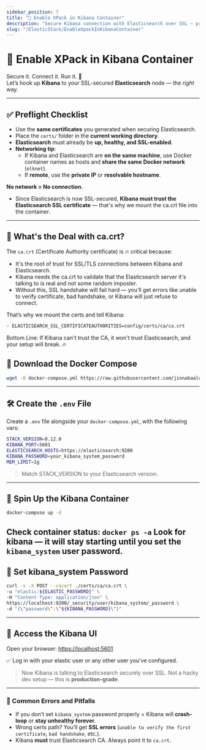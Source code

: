 ```yaml
---
sidebar_position: 7
title: "🐳 Enable XPack in Kibana Container"
description: "Secure Kibana connection with Elasticsearch over SSL — production-ready container setup"
slug: "/ElasticStack/EnableXpackInKibanaContainer"
---
```


# 🐳 Enable XPack in Kibana Container

Secure it. Connect it. Run it. 🚀  
Let’s hook up **Kibana** to your SSL-secured **Elasticsearch** node — the *right* way.

---

## ✅ Preflight Checklist

- Use the **same certificates** you generated when securing Elasticsearch.
- Place the `certs/` folder in the **current working directory**.
- **Elasticsearch** must already be **up, healthy, and SSL-enabled**.
- **Networking tip**:  
  - If Kibana and Elasticsearch are **on the same machine**, use Docker container names as hosts and **share the same Docker network** (`elknet`).
  - If **remote**, use the **private IP** or **resolvable hostname**.
  
**No network = No connection.**
- Since Elasticsearch is now SSL-secured, **Kibana must trust the Elasticsearch SSL certificate** — that's why we mount the ca.crt file into the container.
---
## 📜 What's the Deal with ca.crt?
The `ca.crt` (Certificate Authority certificate) is 🔥 critical because:
- It's the root of trust for SSL/TLS connections between Kibana and Elasticsearch.
- Kibana needs the ca.crt to validate that the Elasticsearch server it's talking to is real and not some random imposter.
- Without this, SSL handshake will fail hard — you’ll get errors like unable to verify certificate, bad handshake, or Kibana will just refuse to connect.

That’s why we mount the certs and tell Kibana:

```bash
- ELASTICSEARCH_SSL_CERTIFICATEAUTHORITIES=config/certs/ca/ca.crt
```
Bottom Line:
If Kibana can't trust the CA, it won't trust Elasticsearch, and your setup will break. 🔥

## 🐳 Download the Docker Compose

```bash
wget -O docker-compose.yml https://raw.githubusercontent.com/jinnabaalu/ELKOperations/refs/heads/main/kibana/xpack-docker-compose.yml
```
---
## 🛠️ Create the `.env` File
Create a `.env` file alongside your `docker-compose.yml`, with the following vars:

```bash
STACK_VERSION=8.12.0
KIBANA_PORT=5601
ELASTICSEARCH_HOSTS=https://elasticsearch:9200
KIBANA_PASSWORD=your_kibana_system_password
MEM_LIMIT=1g
```
> Match STACK_VERSION to your Elasticsearch version.
---
## 🚀 Spin Up the Kibana Container
```bash
docker-compose up -d
```
Check container status: `docker ps -a`
Look for **kibana** — it will stay starting until you set the `kibana_system` user password.
---
## 🔐 Set kibana_system Password 

```bash
curl -s -X POST --cacert ./certs/ca/ca.crt \
-u "elastic:${ELASTIC_PASSWORD}" \
-H "Content-Type: application/json" \
https://localhost:9200/_security/user/kibana_system/_password \
-d "{\"password\":\"${KIBANA_PASSWORD}\"}"
```
---

## 🎯 Access the Kibana UI
Open your browser: [https://localhost:5601](https://localhost:5601)

✅ Log in with your elastic user or any other user you've configured.

> Now Kibana is talking to Elasticsearch securely over SSL.
> Not a hacky dev setup — this is **production-grade**.
---

### 🚨 Common Errors and Pitfalls

- If you don’t set `kibana_system` password properly = Kibana will **crash-loop** or **stay unhealthy forever**.
- Wrong certs path? You’ll get **SSL errors** (`unable to verify the first certificate`, `bad handshake`, etc.).
- Kibana **must** trust Elasticsearch CA. Always point it to `ca.crt`.
